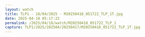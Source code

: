 ```yaml
---
layout: watch
title: TLP1 - 18/04/2025 - M20250418_051722_TLP_1T.jpg
date: 2025-04-18 05:17:22
permalink: /2025/04/18/watch/M20250418_051722_TLP_1
capture: TLP1/2025/202504/20250417/M20250418_051722_TLP_1T.jpg
---
```

